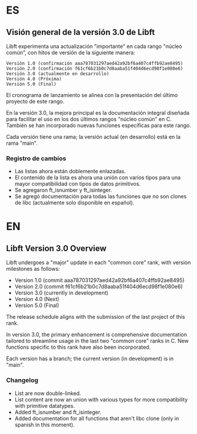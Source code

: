 # ES
## Visión general de la versión 3.0 de Libft

Libft experimenta una actualización "importante" en cada rango "núcleo común", con hitos de versión de la siguiente manera:

    Versión 1.0 (confirmación aaa787031297aed42a92bf6a407c4ffb92ae8495)
    Versión 2.0 (confirmación f61cf6b21b0c7d8aaba51f404d6ecd98f1e080e6)
    Versión 3.0 (actualmente en desarrollo)
    Versión 4.0 (Próxima)
    Versión 5.0 (Final)

El cronograma de lanzamiento se alinea con la presentación del último proyecto de este rango.

En la versión 3.0, la mejora principal es la documentación integral diseñada para facilitar el uso en los dos últimos rangos "núcleo común" en C. También se han incorporado nuevas funciones específicas para este rango.

Cada versión tiene una rama; la versión actual (en desarrollo) está en la rama "main".
### Registro de cambios

- Las listas ahora están doblemente enlazadas.
- El contenido de la lista es ahora una unión con varios tipos para una mayor compatibilidad con tipos de datos primitivos.
- Se agregaron ft_isnumber y ft_isinteger.
- Se agregó documentación para todas las funciones que no son clones de libc (actualmente solo disponible en español).
# EN
## Libft Version 3.0 Overview

Libft undergoes a "major" update in each "common core" rank, with version milestones as follows:
- Version 1.0 (commit aaa787031297aed42a92bf6a407c4ffb92ae8495)
- Version 2.0 (commit f61cf6b21b0c7d8aaba51f404d6ecd98f1e080e6)
- Version 3.0 (currently in development)
- Version 4.0 (Next)
- Version 5.0 (Final)

The release schedule aligns with the submission of the last project of this rank.

In version 3.0, the primary enhancement is comprehensive documentation tailored to streamline usage in the last two "common core" ranks in C. New functions specific to this rank have also been incorporated.

Each version has a branch; the current version (in development) is in "main".

### Changelog

- List are now double-linked.
- List content are now an union with various types for more compatibility with primitive datatypes.
- Added ft_isnumber and ft_isinteger.
- Added documentation for all functions that aren't libc clone (only in spanish in this moment).